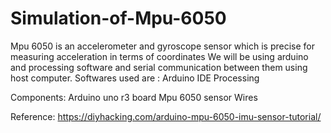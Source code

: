 # Simulation-of-Mpu-6050
Mpu 6050 is an accelerometer and gyroscope sensor which is precise for measuring acceleration in terms of coordinates
We will be using arduino and processing software and serial communication between them using host computer.
Softwares used are :
Arduino IDE
Processing

Components:
Arduino uno r3 board
Mpu 6050 sensor
Wires

Reference:
https://diyhacking.com/arduino-mpu-6050-imu-sensor-tutorial/

